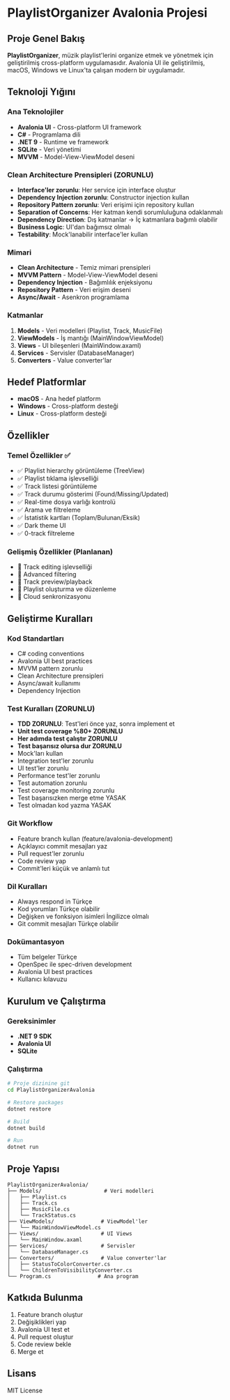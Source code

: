 # PlaylistOrganizer Avalonia Projesi

## Proje Genel Bakış

**PlaylistOrganizer**, müzik playlist'lerini organize etmek ve yönetmek için geliştirilmiş cross-platform uygulamasıdır. Avalonia UI ile geliştirilmiş, macOS, Windows ve Linux'ta çalışan modern bir uygulamadır.

## Teknoloji Yığını

### Ana Teknolojiler
- **Avalonia UI** - Cross-platform UI framework
- **C#** - Programlama dili
- **.NET 9** - Runtime ve framework
- **SQLite** - Veri yönetimi
- **MVVM** - Model-View-ViewModel deseni

### Clean Architecture Prensipleri (ZORUNLU)
- **Interface'ler zorunlu**: Her service için interface oluştur
- **Dependency Injection zorunlu**: Constructor injection kullan
- **Repository Pattern zorunlu**: Veri erişimi için repository kullan
- **Separation of Concerns**: Her katman kendi sorumluluğuna odaklanmalı
- **Dependency Direction**: Dış katmanlar → İç katmanlara bağımlı olabilir
- **Business Logic**: UI'dan bağımsız olmalı
- **Testability**: Mock'lanabilir interface'ler kullan

### Mimari
- **Clean Architecture** - Temiz mimari prensipleri
- **MVVM Pattern** - Model-View-ViewModel deseni
- **Dependency Injection** - Bağımlılık enjeksiyonu
- **Repository Pattern** - Veri erişim deseni
- **Async/Await** - Asenkron programlama

### Katmanlar
1. **Models** - Veri modelleri (Playlist, Track, MusicFile)
2. **ViewModels** - İş mantığı (MainWindowViewModel)
3. **Views** - UI bileşenleri (MainWindow.axaml)
4. **Services** - Servisler (DatabaseManager)
5. **Converters** - Value converter'lar

## Hedef Platformlar

- **macOS** - Ana hedef platform
- **Windows** - Cross-platform desteği
- **Linux** - Cross-platform desteği

## Özellikler

### Temel Özellikler ✅
- ✅ Playlist hierarchy görüntüleme (TreeView)
- ✅ Playlist tıklama işlevselliği
- ✅ Track listesi görüntüleme
- ✅ Track durumu gösterimi (Found/Missing/Updated)
- ✅ Real-time dosya varlığı kontrolü
- ✅ Arama ve filtreleme
- ✅ İstatistik kartları (Toplam/Bulunan/Eksik)
- ✅ Dark theme UI
- ✅ 0-track filtreleme

### Gelişmiş Özellikler (Planlanan)
- 🔄 Track editing işlevselliği
- 🔄 Advanced filtering
- 🔄 Track preview/playback
- 🔄 Playlist oluşturma ve düzenleme
- 🔄 Cloud senkronizasyonu

## Geliştirme Kuralları

### Kod Standartları
- C# coding conventions
- Avalonia UI best practices
- MVVM pattern zorunlu
- Clean Architecture prensipleri
- Async/await kullanımı
- Dependency Injection

### Test Kuralları (ZORUNLU)
- **TDD ZORUNLU**: Test'leri önce yaz, sonra implement et
- **Unit test coverage %80+ ZORUNLU**
- **Her adımda test çalıştır ZORUNLU**
- **Test başarısız olursa dur ZORUNLU**
- Mock'ları kullan
- Integration test'ler zorunlu
- UI test'ler zorunlu
- Performance test'ler zorunlu
- Test automation zorunlu
- Test coverage monitoring zorunlu
- Test başarısızken merge etme YASAK
- Test olmadan kod yazma YASAK

### Git Workflow
- Feature branch kullan (feature/avalonia-development)
- Açıklayıcı commit mesajları yaz
- Pull request'ler zorunlu
- Code review yap
- Commit'leri küçük ve anlamlı tut

### Dil Kuralları
- Always respond in Türkçe
- Kod yorumları Türkçe olabilir
- Değişken ve fonksiyon isimleri İngilizce olmalı
- Git commit mesajları Türkçe olabilir

### Dokümantasyon
- Tüm belgeler Türkçe
- OpenSpec ile spec-driven development
- Avalonia UI best practices
- Kullanıcı kılavuzu

## Kurulum ve Çalıştırma

### Gereksinimler
- **.NET 9 SDK**
- **Avalonia UI**
- **SQLite**

### Çalıştırma
```bash
# Proje dizinine git
cd PlaylistOrganizerAvalonia

# Restore packages
dotnet restore

# Build
dotnet build

# Run
dotnet run
```

## Proje Yapısı

```
PlaylistOrganizerAvalonia/
├── Models/                    # Veri modelleri
│   ├── Playlist.cs
│   ├── Track.cs
│   ├── MusicFile.cs
│   └── TrackStatus.cs
├── ViewModels/               # ViewModel'ler
│   └── MainWindowViewModel.cs
├── Views/                    # UI Views
│   └── MainWindow.axaml
├── Services/                 # Servisler
│   └── DatabaseManager.cs
├── Converters/               # Value converter'lar
│   ├── StatusToColorConverter.cs
│   └── ChildrenToVisibilityConverter.cs
└── Program.cs               # Ana program
```

## Katkıda Bulunma

1. Feature branch oluştur
2. Değişiklikleri yap
3. Avalonia UI test et
4. Pull request oluştur
5. Code review bekle
6. Merge et

## Lisans

MIT License